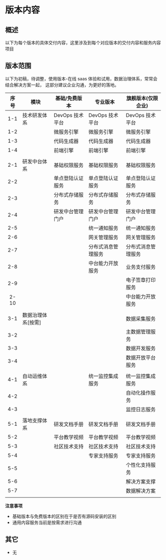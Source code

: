 # 版本内容

## 概述

以下为每个版本的具体交付内容，这里涉及到每个对应版本的交付内容和服务内容项目

## 版本范围

以下为初稿，待调整，使用版本-在线 saas 体验和试用，数据治理体系，常常会结合解决方案一起，
这部分建议企业沟通，为更好的落地。

| 序号 | 模块               | 基础/免费版本    | 专业版本           | 旗舰版本(仅限企业) |
| :--: | ------------------ | ---------------- | ------------------ | ------------------ |
| 1-1  | 技术研发体系       | DevOps 技术平台  | DevOps 技术平台    | DevOps 技术平台    |
| 1-2  |                    | 微服务引擎       | 微服务引擎         | 微服务引擎         |
| 1-3  |                    | 代码生成器       | 代码生成器         | 代码生成器         |
| 1-4  |                    | 前端引擎         | 前端引擎           | 前端引擎           |
|      |                    |                  |                    |                    |
| 2-1  | 研发中台体系       | 基础权限服务     | 基础权限服务       | 基础权限服务       |
| 2-2  |                    | 单点登陆认证服务 | 单点登陆认证服务   | 单点登陆认证服务   |
| 2-3  |                    | 分布式存储服务   | 分布式存储服务     | 分布式存储服务     |
| 2-4  |                    | 研发中台管理门户 | 研发中台管理门户   | 研发中台管理门户   |
| 2-5  |                    |                  | 统一通知服务       | 统一通知服务       |
| 2-6  |                    |                  | 网关管理服务       | 网关管理服务       |
| 2-7  |                    |                  | 分布式消息管理服务 | 分布式消息管理服务 |
| 2-8  |                    |                  | 中台能力开放服务   | 业务支付服务       |
| 2-9  |                    |                  |                    | 电子签章打印服务   |
| 2-10 |                    |                  |                    | 中台能力开放服务   |
|      |                    |                  |                    |                    |
| 3-1  | 数据治理体系[按需] |                  |                    | 数据采集服务       |
| 3-2  |                    |                  |                    | 主数据管理服务     |
| 3-3  |                    |                  |                    | 数据开发服务       |
| 3-4  |                    |                  |                    | 数据开放平台服务   |
|      |                    |                  |                    |                    |
| 4-1  | 自动运维体系       |                  | 统一监控集成服务   | 统一监控集成服务   |
| 4-2  |                    |                  |                    | 自动化操作服务     |
| 4-3  |                    |                  |                    | 监控日志服务       |
|      |                    |                  |                    |                    |
| 5-1  | 落地支撑体系       | 研发文档手册     | 研发文档手册       | 研发文档手册       |
| 5-2  |                    | 平台教学视频     | 平台教学视频       | 平台教学视频       |
| 5-3  |                    | 社区技术支持     | 社区技术支持       | 社区技术支持       |
| 5-4  |                    |                  | 专家支持服务       | 专家支持服务       |
| 5-5  |                    |                  |                    | 个性化支持服务     |
| 5-6  |                    |                  |                    | 解决方案支撑       |
| 5-7  |                    |                  |                    | 数据解决方案       |
|      |                    |                  |                    |                    |

**注意事项**

- 基础版本与免费版本的区别在于是否有源码安装的区别
- 通用内容服务当前是按需求进行沟通

## 其它

- 无
